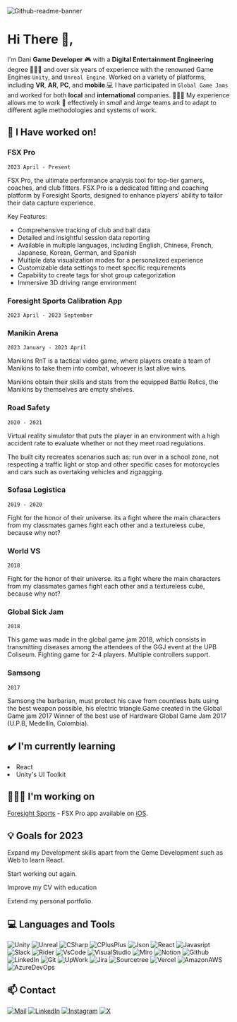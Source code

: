 ![Github-readme-banner](https://github.com/Playyer96/personal-portafolio/assets/16566988/390d4ad4-eff7-4f3d-8474-b4c029d0261b)
#   Hi There 👋,

I'm Dani **Game Developer** 🎮 with a **Digital Entertainment Engineering** degree 👨🏻‍🎓 and over six years of experience with the renowned Game Engines `Unity`, and `Unreal Engine`. Worked on a variety of platforms, including **VR**, **AR**, **PC**, and **mobile**.💻 I have participated in `Global Game Jams` and worked for both **local** and **international** companies. 🧑🏻‍💻 My experience allows me to work 💼 effectively in *small* and *large* teams and to adapt to different agile methodologies and systems of work.

## 💼 I Have worked on!

### FSX Pro
`2023 April - Present`

FSX Pro, the ultimate performance analysis tool for top-tier gamers, coaches, and club fitters. FSX Pro is a dedicated fitting and coaching platform by Foresight Sports, designed to enhance players' ability to tailor their data capture experience.

Key Features:

-   Comprehensive tracking of club and ball data
-   Detailed and insightful session data reporting
-   Available in multiple languages, including English, Chinese, French, Japanese, Korean, German, and Spanish
-   Multiple data visualization modes for a personalized experience
-   Customizable data settings to meet specific requirements
-   Capability to create tags for shot group categorization
-   Immersive 3D driving range environment

### Foresight Sports Calibration App
`2023 April - 2023 September`

### Manikin Arena
`2023 January - 2023 April`

Manikins RnT is a tactical video game, where players create a team of Manikins to take them into combat, whoever is last alive wins.

Manikins obtain their skills and stats from the equipped Battle Relics, the Manikins by themselves are empty shelves.

### Road Safety
`2020 - 2021`

Virtual reality simulator that puts the player in an environment with a high accident rate to evaluate whether or not they meet road regulations.

The built city recreates scenarios such as: run over in a school zone, not respecting a traffic light or stop and other specific cases for motorcycles and cars such as overtaking vehicles and zigzagging.

### Sofasa Logistica
`2019 - 2020`

Fight for the honor of their universe. its a fight where the main characters from my classmates games fight each other and a textureless cube, because why not?

### World VS
`2018`

Fight for the honor of their universe. its a fight where the main characters from my classmates games fight each other and a textureless cube, because why not?

### Global Sick Jam
`2018`

This game was made in the global game jam 2018, which consists in transmitting diseases among the attendees of the GGJ event at the UPB Coliseum. Fighting game for 2-4 players. Multiple controllers support.

### Samsong
`2017`

Samsong the barbarian, must protect his cave from countless bats using the best weapon possible, his electric triangle.Game created in the Global Game jam 2017 Winner of the best use of Hardware Global Game Jam 2017 (U.P.B, Medellín, Colombia).


##  ✔️ I'm currently learning
<li>React</li>
<li>Unity's UI Toolkit</li>

##  🧑🏻‍💻 I'm working on

[Foresight Sports](https://www.foresightsports.com/) - FSX Pro app available on [iOS](https://apps.apple.com/us/app/fsx-pro/id1515823777).

##  💡 Goals for 2023

Expand my Development skills apart from the Geme Development such as Web to learn React.

Start working out again.

Improve my CV with education

Extend my personal portfolio.

## 💻 Languages and Tools
![Unity](https://img.shields.io/badge/Unity-100000?style=for-the-badge&logo=unity&logoColor=white)
![Unreal](https://img.shields.io/badge/-Unreal%20Engine-313131?style=for-the-badge&logo=unreal-engine&logoColor=white)
![CSharp](https://img.shields.io/badge/C%23-239120?style=for-the-badge&logo=c-sharp&logoColor=white)
![CPlusPlus](https://img.shields.io/badge/C%2B%2B-00599C?style=for-the-badge&logo=c%2B%2B&logoColor=white)
![Json](https://img.shields.io/badge/json-5E5C5C?style=for-the-badge&logo=json&logoColor=white)
![React](https://img.shields.io/badge/React-20232A?style=for-the-badge&logo=react&logoColor=61DAFB)
![Javasript](https://img.shields.io/badge/JavaScript-323330?style=for-the-badge&logo=javascript&logoColor=F7DF1E)
![Slack](https://img.shields.io/badge/Slack-4A154B?style=for-the-badge&logo=slack&logoColor=white)
![Rider](https://img.shields.io/badge/Rider-000000?style=for-the-badge&logo=Rider&logoColor=white)
![VsCode](https://img.shields.io/badge/VSCode-0078D4?style=for-the-badge&logo=visual%20studio%20code&logoColor=white)
![VisualStudio](https://img.shields.io/badge/Visual_Studio-5C2D91?style=for-the-badge&logo=visual%20studio&logoColor=white)
![Miro](https://img.shields.io/badge/Miro-F7C922?style=for-the-badge&logo=Miro&logoColor=050036)
![Notion](https://img.shields.io/badge/Notion-000000?style=for-the-badge&logo=notion&logoColor=white)
![Github](https://img.shields.io/badge/GitHub-100000?style=for-the-badge&logo=github&logoColor=white)
![LinkedIn](https://img.shields.io/badge/LinkedIn-0077B5?style=for-the-badge&logo=linkedin&logoColor=white)
![Git](https://img.shields.io/badge/GIT-E44C30?style=for-the-badge&logo=git&logoColor=white)
![UpWork](https://img.shields.io/badge/UpWork-6FDA44?style=for-the-badge&logo=Upwork&logoColor=white)
![Jira](https://img.shields.io/badge/Jira-0052CC?style=for-the-badge&logo=Jira&logoColor=white)
![Sourcetree](https://img.shields.io/badge/Sourcetree-4285F4?style=for-the-badge&logo=Sourcetree&logoColor=white)
![Vercel](https://img.shields.io/badge/Vercel-000000?style=for-the-badge&logo=vercel&logoColor=white)
![AmazonAWS](https://img.shields.io/badge/Amazon_AWS-FF9900?style=for-the-badge&logo=amazonaws&logoColor=white)
![AzureDevOps](https://img.shields.io/badge/Azure_DevOps-0078D7?style=for-the-badge&logo=azure-devops&logoColor=white)


##  📫 Contact

[![Mail](https://img.shields.io/badge/Gmail-D14836?style=for-the-badge&logo=gmail&logoColor=white)](mailto:vanegasdanilo7@gmail.com?subject=[GitHub-Meet]%20Source%20Han%20Sans)
[![LinkedIn](https://img.shields.io/badge/GitHub-100000?style=for-the-badge&logo=github&logoColor=white)](https://www.linkedin.com/in/danisvs)
[![Instagram](https://img.shields.io/badge/Instagram-E4405F?style=for-the-badge&logo=instagram&logoColor=white)](https://www.instagram.com/_dani.svs/)
[![X](https://img.shields.io/badge/X-000000?style=for-the-badge&logo=x&logoColor=white)](https://twitter.com/Dannio96)
